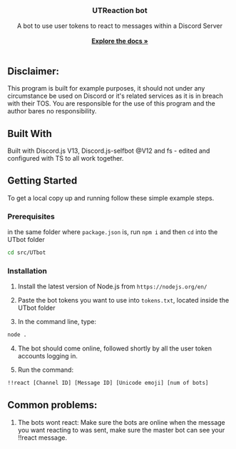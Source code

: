 <br/>
<p align="center">
  <h3 align="center">UTReaction bot</h3>

  <p align="center">
    A bot to use user tokens to react to messages within a Discord Server
    <br/>
    <br/>
    <a href="https://github.com/AdamT20054/"><strong>Explore the docs »</strong></a>
    <br/>
    <br/>
  </p>
</p>

## Disclaimer:
This program is built for example purposes, it should not under any circumstance be used on Discord or it's related services as it is in breach with their TOS. You are responsible for the use of this program and the author bares no responsibility.

## Built With

Built with Discord.js V13, Discord.js-selfbot @V12 and fs - edited and configured with TS to all work together.

## Getting Started

To get a local copy up and running follow these simple example steps.

### Prerequisites

in the same folder where `package.json` is, run `npm i` and then `cd` into the UTbot folder

```sh
cd src/UTbot
```

### Installation

1. Install the latest version of Node.js from `https://nodejs.org/en/`

2. Paste the bot tokens you want to use into `tokens.txt`, located inside the UTbot folder

3. In the command line, type:
```sh
node .
```
4. The bot should come online, followed shortly by all the user token accounts logging in.

5. Run the command:
```sh
!!react [Channel ID] [Message ID] [Unicode emoji] [num of bots]
```



## Common problems:

1) The bots wont react:
Make sure the bots are online when the message you want reacting to was sent, make sure the master bot can see your !!react message.




